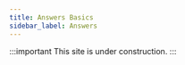 ```yaml
---
title: Answers Basics
sidebar_label: Answers
---
```


:::important
This site is under construction.
:::
